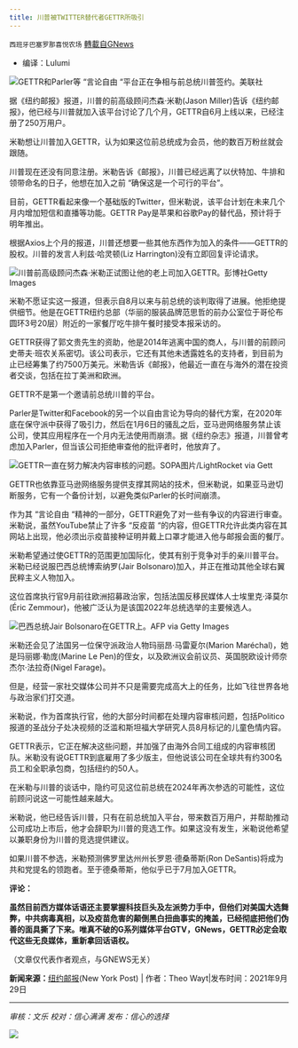 ```yaml
---
title: 川普被TWITTER替代者GETTR所吸引
---
```

`西班牙巴塞罗那喜悦农场` [轉載自GNews](https://gnews.org/zh-hans/1565390/)

- 编译：Lulumi


![](https://assets.gnews.org/wp-content/uploads/2021/09/APTOPIX_Virus_Outbreak_Trump.jpg)GETTR和Parler等 “言论自由 “平台正在争相与前总统川普签约。美联社

据《纽约邮报》报道，川普的前高级顾问杰森·米勒(Jason Miller)告诉《纽约邮报》，他已经与川普就加入该平台讨论了几个月，GETTR自6月上线以来，已经注册了250万用户。

米勒想让川普加入GETTR，认为如果这位前总统成为会员，他的数百万粉丝就会跟随。

川普现在还没有同意注册。米勒告诉《邮报》，川普已经远离了以伏特加、牛排和领带命名的日子，他想在加入之前 “确保这是一个可行的平台”。

目前，GETTR看起来像一个基础版的Twitter，但米勒说，该平台计划在未来几个月内增加短信和直播等功能。GETTR Pay是苹果和谷歌Pay的替代品，预计将于明年推出。

根据Axios上个月的报道，川普还想要一些其他东西作为加入的条件——GETTR的股权。川普的发言人利兹·哈灵顿(Liz Harrington)没有立即回复评论请求。

![](https://assets.gnews.org/wp-content/uploads/2021/09/GettyImages-1231067108.jpg)川普前高级顾问杰森·米勒正试图让他的老上司加入GETTR。彭博社Getty Images

米勒不愿证实这一报道，但表示自8月以来与前总统的谈判取得了进展。他拒绝提供细节。他是在GETTR纽约总部（华丽的服装品牌范思哲的前办公室位于哥伦布圆环3号20层）附近的一家餐厅吃牛排午餐时接受本报采访的。

GETTR获得了郭文贵先生的资助，他是2014年逃离中国的商人，与川普的前顾问史蒂夫·班农关系密切。该公司表示，它还有其他未透露姓名的支持者，到目前为止已经筹集了约7500万美元。米勒告诉《邮报》，他最近一直在与海外的潜在投资者交谈，包括在拉丁美洲和欧洲。

GETTR不是第一个邀请前总统川普的平台。

Parler是Twitter和Facebook的另一个以自由言论为导向的替代方案，在2020年底在保守派中获得了吸引力，然后在1月6日的骚乱之后，亚马逊网络服务禁止该公司，使其应用程序在一个月内无法使用而崩溃。据《纽约杂志》报道，川普曾考虑加入Parler，但当该公司拒绝审查他的批评者时，他放弃了。

![](https://assets.gnews.org/wp-content/uploads/2021/09/GettyImages-1234596140-1.jpg)GETTR一直在努力解决内容审核的问题。SOPA图片/LightRocket via Gett

GETTR也依靠亚马逊网络服务提供支撑其网站的技术，但米勒说，如果亚马逊切断服务，它有一个备份计划，以避免类似Parler的长时间崩溃。

作为其 “言论自由 “精神的一部分，GETTR避免了对一些有争议的内容进行审查。米勒说，虽然YouTube禁止了许多 “反疫苗 “的内容，但GETTR允许此类内容在其网站上出现，他必须出示疫苗接种证明并戴上口罩才能进入他与邮报会面的餐厅。

米勒希望通过使GETTR的范围更加国际化，使其有别于竞争对手的亲川普平台。米勒已经说服巴西总统博索纳罗(Jair Bolsonaro)加入，并正在推动其他全球右翼民粹主义人物加入。

这位首席执行官9月前往欧洲招募政治家，包括法国反移民媒体人士埃里克·泽莫尔(Éric Zemmour)，他被广泛认为是该国2022年总统选举的主要候选人。

![](https://assets.gnews.org/wp-content/uploads/2021/09/AFP_9KB3PE.jpg)巴西总统Jair Bolsonaro在GETTR上。AFP via Getty Images

米勒还会见了法国另一位保守派政治人物玛丽昂·马雷夏尔(Marion Maréchal)，她是玛丽娜·勒庞(Marine Le Pen)的侄女，以及欧洲议会前议员、英国脱欧设计师奈杰尔·法拉奇(Nigel Farage)。

但是，经营一家社交媒体公司并不只是需要完成高大上的任务，比如飞往世界各地与政治家们打交道。

米勒说，作为首席执行官，他的大部分时间都在处理内容审核问题，包括Politico报道的圣战分子处决视频的泛滥和斯坦福大学研究人员8月标记的儿童色情内容。

GETTR表示，它正在解决这些问题，并加强了由海外合同工组成的内容审核团队。米勒没有说GETTR到底雇用了多少版主，但他说该公司在全球共有约300名员工和全职承包商，包括纽约的50人。

在米勒与川普的谈话中，隐约可见这位前总统在2024年再次参选的可能性，这位前顾问说这一可能性越来越大。

米勒说，他已经告诉川普，只有在前总统加入平台，带来数百万用户，并帮助推动公司成功上市后，他才会辞职为川普的竞选工作。如果这没有发生，米勒说他希望以兼职身份为川普的竞选提供建议。

如果川普不参选，米勒预测佛罗里达州州长罗恩·德桑蒂斯(Ron DeSantis)将成为共和党提名的领跑者。至于德桑蒂斯，他似乎已于7月加入GETTR。

**评论：**

**虽然目前西方媒体话语还主要掌握科技巨头及左派势力手中，但他们对美国大选舞弊，中共病毒真相，以及疫苗危害的颠倒黑白扭曲事实的掩盖，已经彻底把他们伪善的面具撕了下来。唯真不破的G系列媒体平台GTV，GNews，GETTR必定会取代这些无良媒体，重新拿回话语权。**

（文章仅代表作者观点，与GNEWS无关）

**新闻来源：**[纽约邮报](https://nypost.com/2021/09/29/donald-trump-being-courted-by-twitter-alternative-gettr-run-by-his-ex-adviser/)(New York Post) | 作者：Theo Wayt|发布时间：2021年9月29日

* * *

*审核：文乐
校对：信心满满
发布：信心的选择*

![](https://assets.gnews.org/wp-content/uploads/2021/09/GNEWS_CH.-1-1.jpeg)

